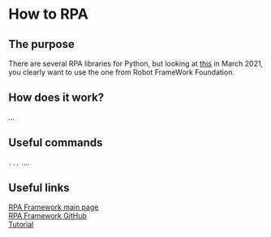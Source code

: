 # How to RPA

## The purpose
There are several RPA libraries for Python, but looking at [this](https://research.aimultiple.com/python-rpa/) in March 2021, you clearly want to use the one from Robot FrameWork Foundation.



## How does it work?
...  

## Useful commands


`...`  ....  

## Useful links
[RPA Framework main page](https://rpaframework.org/#)  
[RPA Framework GitHub](https://github.com/robotframework/foundation)  
[Tutorial](https://robocorp.com/docs/)  
